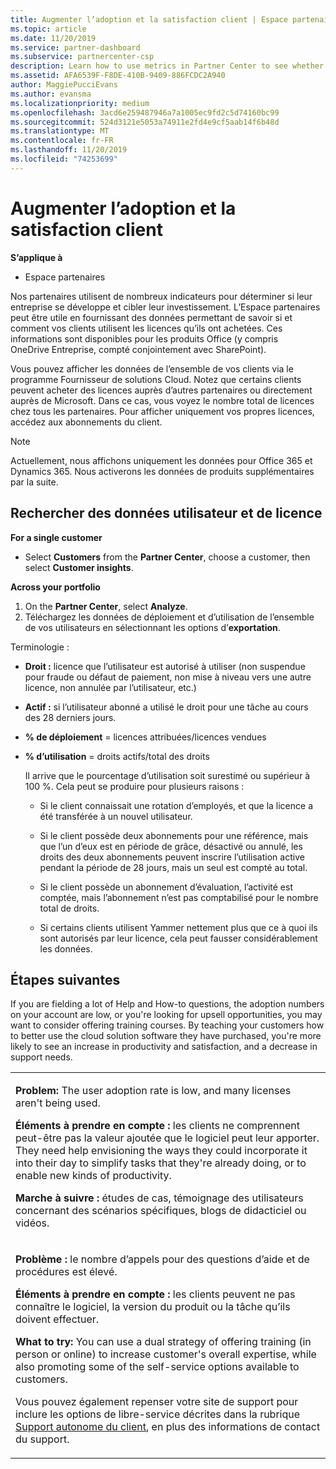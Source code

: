 ```yaml
---
title: Augmenter l’adoption et la satisfaction client | Espace partenaires
ms.topic: article
ms.date: 11/20/2019
ms.service: partner-dashboard
ms.subservice: partnercenter-csp
description: Learn how to use metrics in Partner Center to see whether your business is growing, how customers are using their licenses, and where to focus investment.
ms.assetid: AFA6539F-F8DE-410B-9409-886FCDC2A940
author: MaggiePucciEvans
ms.author: evansma
ms.localizationpriority: medium
ms.openlocfilehash: 3acd6e259487946a7a1005ec9fd2c5d74160bc99
ms.sourcegitcommit: 524d3121e5053a74911e2fd4e9cf5aab14f6b48d
ms.translationtype: MT
ms.contentlocale: fr-FR
ms.lasthandoff: 11/20/2019
ms.locfileid: "74253699"
---
```

# <a name="increase-adoption-and-satisfaction"></a>Augmenter l’adoption et la satisfaction client

**S’applique à**

-  Espace partenaires

Nos partenaires utilisent de nombreux indicateurs pour déterminer si leur entreprise se développe et cibler leur investissement. L’Espace partenaires peut être utile en fournissant des données permettant de savoir si et comment vos clients utilisent les licences qu’ils ont achetées. Ces informations sont disponibles pour les produits Office (y compris OneDrive&nbsp;Entreprise, compté conjointement avec SharePoint).

Vous pouvez afficher les données de l’ensemble de vos clients via le programme Fournisseur de solutions Cloud. Notez que certains clients peuvent acheter des licences auprès d’autres partenaires ou directement auprès de Microsoft. Dans ce cas, vous voyez le nombre total de licences chez tous les partenaires. Pour afficher uniquement vos propres licences, accédez aux abonnements du client.

> [!NOTE]  
>  Actuellement, nous affichons uniquement les données pour Office 365 et Dynamics 365. Nous activerons les données de produits supplémentaires par la suite.

## <a name="find-license-and-user-data"></a>Rechercher des données utilisateur et de licence


**For a single customer**

-   Select **Customers** from the **Partner Center**, choose a customer, then select **Customer insights**.

**Across your portfolio**

1.  On the **Partner Center**, select **Analyze**.
2.  Téléchargez les données de déploiement et d’utilisation de l’ensemble de vos utilisateurs en sélectionnant les options d’**exportation**.

Terminologie&nbsp;:

-   **Droit&nbsp;:** licence que l’utilisateur est autorisé à utiliser (non suspendue pour fraude ou défaut de paiement, non mise à niveau vers une autre licence, non annulée par l’utilisateur, etc.)

-   **Actif&nbsp;:** si l’utilisateur abonné a utilisé le droit pour une tâche au cours des 28&nbsp;derniers jours.

-   **% de déploiement**&nbsp;=&nbsp;licences attribuées/licences vendues

-   **% d’utilisation**&nbsp;=&nbsp;droits actifs/total des droits

    Il arrive que le pourcentage d’utilisation soit surestimé ou supérieur à 100&nbsp;%. Cela peut se produire pour plusieurs raisons&nbsp;:

    -   Si le client connaissait une rotation d’employés, et que la licence a été transférée à un nouvel utilisateur.

    -   Si le client possède deux abonnements pour une référence, mais que l’un d’eux est en période de grâce, désactivé ou annulé, les droits des deux abonnements peuvent inscrire l’utilisation active pendant la période de 28 jours, mais un seul est compté au total.

    -   Si le client possède un abonnement d’évaluation, l’activité est comptée, mais l’abonnement n’est pas comptabilisé pour le nombre total de droits.

    -   Si certains clients utilisent Yammer nettement plus que ce à quoi ils sont autorisés par leur licence, cela peut fausser considérablement les données.

## <a name="next-steps"></a>Étapes suivantes


If you are fielding a lot of Help and How-to questions, the adoption numbers on your account are low, or you're looking for upsell opportunities, you may want to consider offering training courses. By teaching your customers how to better use the cloud solution software they have purchased, you're more likely to see an increase in productivity and satisfaction, and a decrease in support needs.

<table>
<colgroup>
<col width="100%" />
</colgroup>
<tbody>
<tr class="odd">
<td><p><strong>Problem:</strong> The user adoption rate is low, and many licenses aren&#39;t being used.</p>
<p><strong>Éléments à prendre en compte :</strong> les clients ne comprennent peut-être pas la valeur ajoutée que le logiciel peut leur apporter. They need help envisioning the ways they could incorporate it into their day to simplify tasks that they're already doing, or to enable new kinds of productivity.</p>
<p><strong>Marche à suivre :</strong> études de cas, témoignage des utilisateurs concernant des scénarios spécifiques, blogs de didacticiel ou vidéos.</p></td>
</tr>
<tr class="even">
<td><p><strong>Problème :</strong> le nombre d’appels pour des questions d’aide et de procédures est élevé.</p>
<p><strong>Éléments à prendre en compte :</strong> les clients peuvent ne pas connaître le logiciel, la version du produit ou la tâche qu’ils doivent effectuer.</p>
<p><strong>What to try:</strong> You can use a dual strategy of offering training (in person or online) to increase customer&#39;s overall expertise, while also promoting some of the self-service options available to customers.</p>
<p>Vous pouvez également repenser votre site de support pour inclure les options de libre-service décrites dans la rubrique <a href="customer-self-support.md" data-raw-source="[Customer self-support](customer-self-support.md)">Support autonome du client</a>, en plus des informations de contact du support.</p></td>
</tr>
</tbody>
</table>

 

 

 



